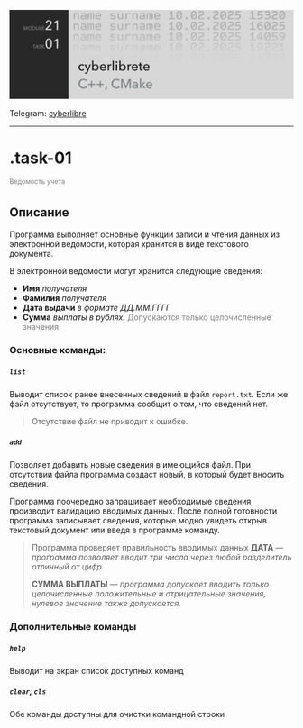 ![img_m21t01](../src/img_m21t01.PNG)

Telegram: [cyberlibre](https://t.me/cyberlibrete)

---
# .task-01
<sup style="color:grey">Ведомость учета</sup>

## Описание
Программа выполняет основные функции записи и чтения данных из электронной ведомости, которая хранится в виде текстового документа.

В электронной ведомости могут хранится следующие сведения:
- **Имя** *получателя*
- **Фамилия** *получателя*
- **Дата выдачи** *в формате ДД.ММ.ГГГГ*
- **Сумма** *выплаты в рублях.* <span style="color:grey">Допускаются только целочисленные значения</span>


### **Основные команды:**
##### `list`

Выводит список ранее внесенных сведений в файл `report.txt`. Если же файл отсутствует, то программа сообщит о том, что сведений нет.

> Отсутствие файл не приводит к ошибке.

##### `add`
Позволяет добавить новые сведения в имеющийся файл. При отсутствии файла программа создаст новый, в который будет вносить сведения.

Программа поочередно запрашивает необходимые сведения, производит валидацию вводимых данных. После полной готовности программа записывает сведения, которые модно увидеть открыв текстовый документ или введя в программе команду.

> Программа проверяет правильность вводимых данных
> **ДАТА** — *программа позволяет вводит три числа через любой разделитель отличный от цифр.*
> 
> **СУММА ВЫПЛАТЫ** — *программа допускает вводить только целочисленные положительные и отрицательные значения, нулевое значение также допускается.*

### **Дополнительные команды**
##### `help`
Выводит на экран список доступных команд

##### `clear`, `cls`
Обе команды доступны для очистки командной строки

